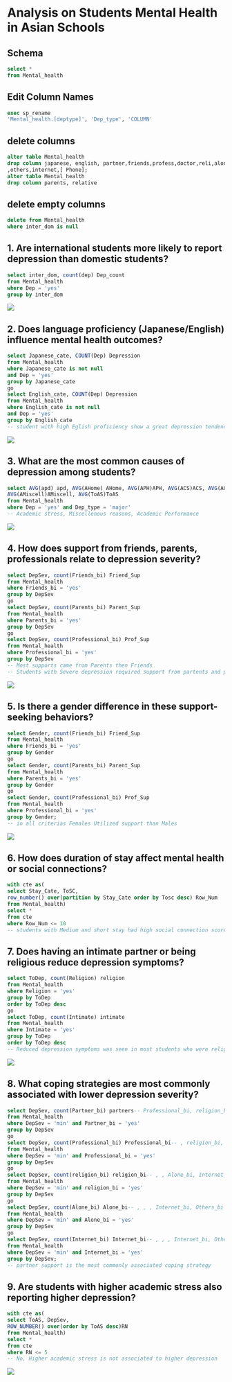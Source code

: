 # Analysis on Students Mental Health in Asian Schools
## Schema

```sql
select *
from Mental_health
```
## Edit Column Names
```sql
exec sp_rename
'Mental_health.[deptype]', 'Dep_type', 'COLUMN'
```
## delete columns
```sql
alter table Mental_health
drop column japanese, english, partner,friends,profess,doctor,reli,alone
,others,internet,[ Phone];
alter table Mental_health
drop column parents, relative
```
## delete empty columns
```sql
delete from Mental_health 
where inter_dom is null
```
## 1. Are international students more likely to report depression than domestic students?
```sql
select inter_dom, count(dep) Dep_count
from Mental_health
where Dep = 'yes'
group by inter_dom
```
![](https://github.com/XeNoX36/Students-Mental-Health/blob/main/MH%20.png)

## 2. Does language proficiency (Japanese/English) influence mental health outcomes?
```sql
select Japanese_cate, COUNT(Dep) Depression
from Mental_health
where Japanese_cate is not null
and Dep = 'yes'
group by Japanese_cate
go
select English_cate, COUNT(Dep) Depression
from Mental_health
where English_cate is not null
and Dep = 'yes'
group by English_cate
-- student with high Eglish proficiency show a great depression tendencies
```
![](https://github.com/XeNoX36/Students-Mental-Health/blob/main/MH2.png)

## 3. What are the most common causes of depression among students?
```sql
select AVG(apd) apd, AVG(AHome) AHome, AVG(APH)APH, AVG(ACS)ACS, AVG(AGuilt)AGuilt, 
AVG(AMiscell)AMiscell, AVG(ToAS)ToAS
from Mental_health
where Dep = 'yes' and Dep_type = 'major'
-- Academic stress, Miscellenous reasons, Academic Performance
```
![](https://github.com/XeNoX36/Students-Mental-Health/blob/main/MH3.png)

## 4. How does support from friends, parents, professionals relate to depression severity? 
```sql
select DepSev, count(Friends_bi) Friend_Sup
from Mental_health
where Friends_bi = 'yes' 
group by DepSev
go
select DepSev, count(Parents_bi) Parent_Sup
from Mental_health
where Parents_bi = 'yes'
group by DepSev
go
select DepSev, count(Professional_bi) Prof_Sup
from Mental_health
where Professional_bi = 'yes'
group by DepSev
-- Most supports came from Parents then Friends
-- Students with Severe depression required support from partents and professionals
```
![](https://github.com/XeNoX36/Students-Mental-Health/blob/main/MH5.png)

## 5. Is there a gender difference in these support-seeking behaviors?
```sql
select Gender, count(Friends_bi) Friend_Sup
from Mental_health
where Friends_bi = 'yes'
group by Gender
go
select Gender, count(Parents_bi) Parent_Sup
from Mental_health
where Parents_bi = 'yes'
group by Gender
go
select Gender, count(Professional_bi) Prof_Sup
from Mental_health
where Professional_bi = 'yes'
group by Gender;
-- in all criterias Females Utilized support than Males
```
![](https://github.com/XeNoX36/Students-Mental-Health/blob/main/MH6.png)
## 6. How does duration of stay affect mental health or social connections?
```sql
with cte as(
select Stay_Cate, ToSC, 
row_number() over(partition by Stay_Cate order by Tosc desc) Row_Num
from Mental_health)
select *
from cte
where Row_Num <= 10
-- students with Medium and short stay had high social connection score
```
## 7. Does having an intimate partner or being religious reduce depression symptoms?
```sql
select ToDep, count(Religion) religion
from Mental_health
where Religion = 'yes'
group by ToDep
order by ToDep desc
go
select ToDep, count(Intimate) intimate
from Mental_health
where Intimate = 'yes'
group by ToDep
order by ToDep desc
-- Reduced depression symptoms was seen in most students who were religious and had intimate partner
```
![](https://github.com/XeNoX36/Students-Mental-Health/blob/main/MH%207.png)
## 8. What coping strategies are most commonly associated with lower depression severity?
```sql
select DepSev, count(Partner_bi) partners-- Professional_bi, religion_bi, Alone_bi, Internet_bi, Others_bi
from Mental_health
where DepSev = 'min' and Partner_bi = 'yes'
group by DepSev
go
select DepSev, count(Professional_bi) Professional_bi-- , religion_bi, Alone_bi, Internet_bi, Others_bi
from Mental_health
where DepSev = 'min' and Professional_bi = 'yes'
group by DepSev
go
select DepSev, count(religion_bi) religion_bi-- , , Alone_bi, Internet_bi, Others_bi
from Mental_health
where DepSev = 'min' and religion_bi = 'yes'
group by DepSev
go
select DepSev, count(Alone_bi) Alone_bi-- , , , Internet_bi, Others_bi
from Mental_health
where DepSev = 'min' and Alone_bi = 'yes'
group by DepSev
go
select DepSev, count(Internet_bi) Internet_bi-- , , , Internet_bi, Others_bi
from Mental_health
where DepSev = 'min' and Internet_bi = 'yes'
group by DepSev;
-- partner support is the most commonly associated coping strategy
```
## 9. Are students with higher academic stress also reporting higher depression?
```sql
with cte as(
select ToAS, DepSev,
ROW_NUMBER() over(order by ToAS desc)RN
from Mental_health)
select *
from cte
where RN <= 5 
-- No, Higher academic stress is not associated to higher depression 
```
![](https://github.com/XeNoX36/Students-Mental-Health/blob/main/Mental%20Health%209.png)

